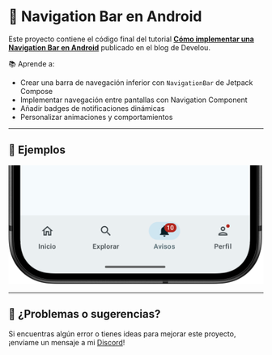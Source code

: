# 🧩 Navigation Bar en Android

Este proyecto contiene el código final del tutorial **[Cómo implementar una Navigation Bar en Android](https://www.develou.com/navigation-bar-en-android/)** publicado en el blog de Develou.

📚 Aprende a:
- Crear una barra de navegación inferior con `NavigationBar` de Jetpack Compose
- Implementar navegación entre pantallas con Navigation Component
- Añadir badges de notificaciones dinámicas
- Personalizar animaciones y comportamientos

---

## 📸 Ejemplos

<p align="center">
  <img src="example.png" width="600" alt="Navigation Bar básica">
</p>

---

## 🤝 ¿Problemas o sugerencias?
Si encuentras algún error o tienes ideas para mejorar este proyecto, ¡envíame un mensaje a mi [Discord](https://discord.gg/aAhdPKQS)!